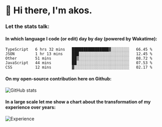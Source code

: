 # 👋 Hi there, I'm akos. 


### Let the stats talk:


#### In which language I code (or edit) day by day (powered by Wakatime): 

<!--START_SECTION:waka-->
```text
TypeScript   6 hrs 32 mins   ████████████████▓░░░░░░░░   66.45 % 
JSON         1 hr 13 mins    ███░░░░░░░░░░░░░░░░░░░░░░   12.45 % 
Other        51 mins         ██▒░░░░░░░░░░░░░░░░░░░░░░   08.72 % 
JavaScript   44 mins         ██░░░░░░░░░░░░░░░░░░░░░░░   07.53 % 
CSS          12 mins         ▓░░░░░░░░░░░░░░░░░░░░░░░░   02.17 % 
```
<!--END_SECTION:waka-->

#### On my open-source contribution here on Github:
 
![GitHub stats](https://github-readme-stats.vercel.app/api?username=akosbalasko)

#### In a large scale let me show a chart about the transformation of my experience over years:   

![Experience](https://cr-skills-chart-widget.azurewebsites.net/api/api?username=akosbalasko)
